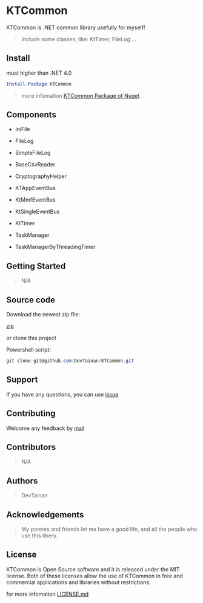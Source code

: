 # KTCommon

KTCommon is .NET common library usefully for myself!

> Include some classes, like: KtTimer, FileLog ...

## Install

must higher than .NET 4.0

```powershell
Install-Package KTCommon
```

> more infomation [KTCommon Package of Nuget](https://www.nuget.org/packages/KTCommon/)

## Components

 - IniFile
 - FileLog
 - SimpleFileLog
 - BaseCsvReader

 - CryptographyHelper
 - KTAppEventBus
 - KtMmfEventBus
 - KtSingleEventBus

 - KtTimer
 - TaskManager
 - TaskManagerByThreadingTimer

## Getting Started

> N/A

## Source code

Download the newest zip file:

[zip](https://github.com/DevTainan/KTCommon/archive/master.zip)

or clone this project

Powershell script:

```powershell
git clone git@github.com:DevTainan/KTCommon.git
```

## Support

If you have any questions, you can use [issue](https://github.com/DevTainan/KTCommon/issues/new) 

## Contributing

Welcome any feedback by [mail](mailto:exptreestudio@gmail.com)

## Contributors

> N/A

## Authors

> DevTainan

## Acknowledgements

> My parents and friends let me have a good life, and all the people whe use this libery.

## License

KTCommon is Open Source software and it is released under the MIT license. 
Both of these licenses allow the use of KTCommon in free and commercial applications and libraries without restrictions.

for more infomation [LICENSE.md](LICENSE.md)